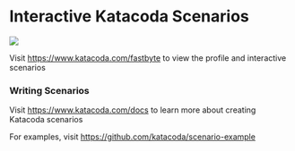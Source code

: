 # Interactive Katacoda Scenarios

[![](http://shields.katacoda.com/katacoda/fastbyte/count.svg)](https://www.katacoda.com/fastbyte "Get your profile on Katacoda.com")

Visit https://www.katacoda.com/fastbyte to view the profile and interactive scenarios

### Writing Scenarios
Visit https://www.katacoda.com/docs to learn more about creating Katacoda scenarios

For examples, visit https://github.com/katacoda/scenario-example
